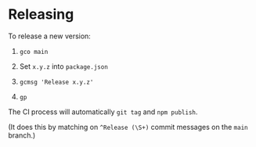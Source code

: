 # Releasing

To release a new version:

1.  `gco main`

2.  Set `x.y.z` into `package.json`

3.  `gcmsg 'Release x.y.z'`

4.  `gp`

The CI process will automatically `git tag` and `npm publish`.

(It does this by matching on `^Release (\S+)` commit messages on the `main` branch.)
